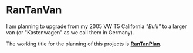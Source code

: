 # RanTanVan

I am planning to upgrade from my 2005 VW T5 California _"Bulli"_ to a larger van (or "Kastenwagen" as we call them in Germany).

The working title for the planning of this projects is **[RanTanPlan](https://github.com/mediafinger/RanTanVan/blob/master/RanTanPlan.markdown)**.
